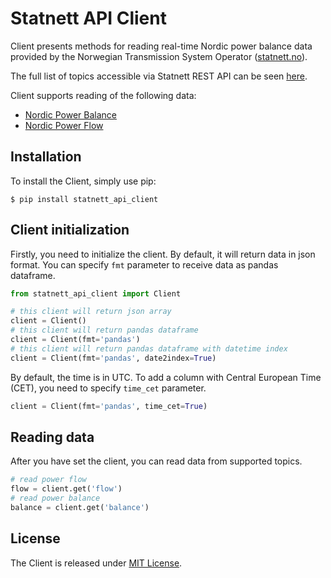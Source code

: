# Statnett API Client

Client presents methods for reading real-time Nordic power balance data provided 
by the Norwegian Transmission System Operator ([statnett.no](https://www.statnett.no/)). 

The full list of topics accessible via Statnett REST API can be seen [here](http://driftsdata.statnett.no/restapi).

Client supports reading of the following data:

* [Nordic Power Balance](https://www.statnett.no/en/for-stakeholders-in-the-power-industry/data-from-the-power-system/#nordic-power-balance)
* [Nordic Power Flow](https://www.statnett.no/en/for-stakeholders-in-the-power-industry/data-from-the-power-system/#nordic-power-flow)

## Installation

To install the Client, simply use pip:

```
$ pip install statnett_api_client
``` 

## Client initialization

Firstly, you need to initialize the client. By default, it will return data in json format. 
You can specify `fmt` parameter to receive data as pandas dataframe. 

```python
from statnett_api_client import Client

# this client will return json array
client = Client()
# this client will return pandas dataframe
client = Client(fmt='pandas')
# this client will return pandas dataframe with datetime index
client = Client(fmt='pandas', date2index=True)
```

By default, the time is in UTC. To add a column with Central European Time (CET), 
you need to specify `time_cet` parameter.

```python
client = Client(fmt='pandas', time_cet=True)
```

## Reading data

After you have set the client, you can read data from supported topics.

```python
# read power flow 
flow = client.get('flow')
# read power balance
balance = client.get('balance')
```

## License

The Client is released under [MIT License](https://github.com/viktorsapozhok/statnett-api-client/blob/master/LICENSE). 
